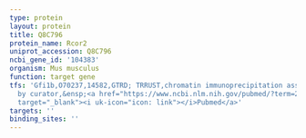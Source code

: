 ```yaml
---
type: protein
layout: protein
title: Q8C796
protein_name: Rcor2
uniprot_accession: Q8C796
ncbi_gene_id: '104383'
organism: Mus musculus
function: target gene
tfs: 'Gfi1b,O70237,14582,GTRD; TRRUST,chromatin immunoprecipitation assay; inferred
  by curator,&ensp;<a href="https://www.ncbi.nlm.nih.gov/pubmed/?term=21606163%5Buid%5D"
  target="_blank"><i uk-icon="icon: link"></i>Pubmed</a>'
targets: ''
binding_sites: ''
---
```

